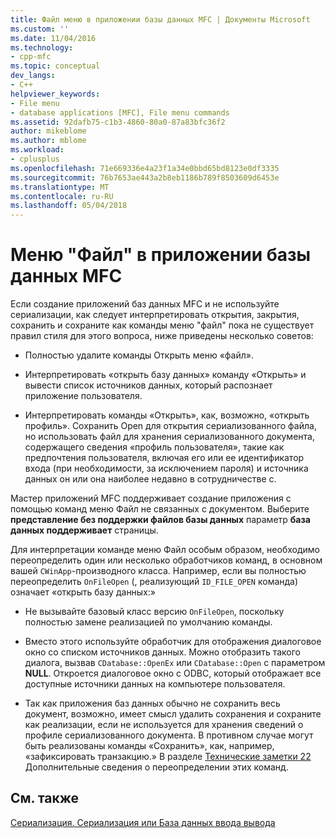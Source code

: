 ```yaml
---
title: Файл меню в приложении базы данных MFC | Документы Microsoft
ms.custom: ''
ms.date: 11/04/2016
ms.technology:
- cpp-mfc
ms.topic: conceptual
dev_langs:
- C++
helpviewer_keywords:
- File menu
- database applications [MFC], File menu commands
ms.assetid: 92dafb75-c1b3-4860-80a0-87a83bfc36f2
author: mikeblome
ms.author: mblome
ms.workload:
- cplusplus
ms.openlocfilehash: 71e669336e4a23f1a34e0bbd65bd8123e0df3335
ms.sourcegitcommit: 76b7653ae443a2b8eb1186b789f8503609d6453e
ms.translationtype: MT
ms.contentlocale: ru-RU
ms.lasthandoff: 05/04/2018
---
```

# <a name="file-menu-in-an-mfc-database-application"></a>Меню "Файл" в приложении базы данных MFC
Если создание приложений баз данных MFC и не используйте сериализации, как следует интерпретировать открытия, закрытия, сохранить и сохраните как команды меню "файл" пока не существует правил стиля для этого вопроса, ниже приведены несколько советов:  
  
-   Полностью удалите команды Открыть меню «файл».  
  
-   Интерпретировать «открыть базу данных» команду «Открыть» и вывести список источников данных, который распознает приложение пользователя.  
  
-   Интерпретировать команды «Открыть», как, возможно, «открыть профиль». Сохранить Open для открытия сериализованного файла, но использовать файл для хранения сериализованного документа, содержащего сведения «профиль пользователя», такие как предпочтения пользователя, включая его или ее идентификатор входа (при необходимости, за исключением пароля) и источника данных он или она наиболее недавно в сотрудничестве с.  
  
 Мастер приложений MFC поддерживает создание приложения с помощью команд меню Файл не связанных с документом. Выберите **представление без поддержки файлов базы данных** параметр **база данных поддерживает** страницы.  
  
 Для интерпретации команде меню Файл особым образом, необходимо переопределить один или несколько обработчиков команд, в основном вашей `CWinApp`-производного класса. Например, если вы полностью переопределить `OnFileOpen` (, реализующий `ID_FILE_OPEN` команда) означает «открыть базу данных:»  
  
-   Не вызывайте базовый класс версию `OnFileOpen`, поскольку полностью замене реализацией по умолчанию команды.  
  
-   Вместо этого используйте обработчик для отображения диалоговое окно со списком источников данных. Можно отобразить такого диалога, вызвав `CDatabase::OpenEx` или `CDatabase::Open` с параметром **NULL**. Откроется диалоговое окно с ODBC, который отображает все доступные источники данных на компьютере пользователя.  
  
-   Так как приложения баз данных обычно не сохранить весь документ, возможно, имеет смысл удалить сохранения и сохраните как реализации, если не используется для хранения сведений о профиле сериализованного документа. В противном случае могут быть реализованы команды «Сохранить», как, например, «зафиксировать транзакцию.» В разделе [Технические заметки 22](../mfc/tn022-standard-commands-implementation.md) Дополнительные сведения о переопределении этих команд.  
  
## <a name="see-also"></a>См. также  
 [Сериализация. Сериализация или База данных ввода вывода](../mfc/serialization-serialization-vs-database-input-output.md)

